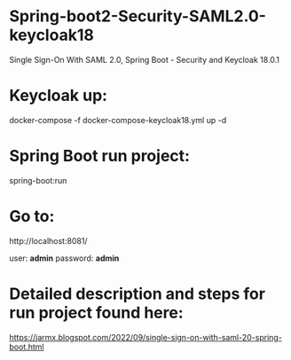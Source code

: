 ﻿# Spring-boot2-Security-SAML2.0-keycloak18
 
 Single Sign-On With SAML 2.0, Spring Boot - Security and Keycloak 18.0.1
 
# Keycloak up:
 docker-compose -f docker-compose-keycloak18.yml up -d

# Spring Boot run project:
spring-boot:run

# Go to:
http://localhost:8081/

user: **admin**
password: **admin**

# Detailed description and steps for run project found here: 
https://jarmx.blogspot.com/2022/09/single-sign-on-with-saml-20-spring-boot.html
